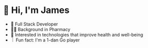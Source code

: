 # :wave: Hi, I'm James
- :triangular_flag_on_post: Full Stack Developer
- :man_health_worker: Background in Pharmacy
- :bicyclist: Interested in technologies that improve health and well-being
- &nbsp;:grey_exclamation: &nbsp;Fun fact: I'm a 1-dan Go player

